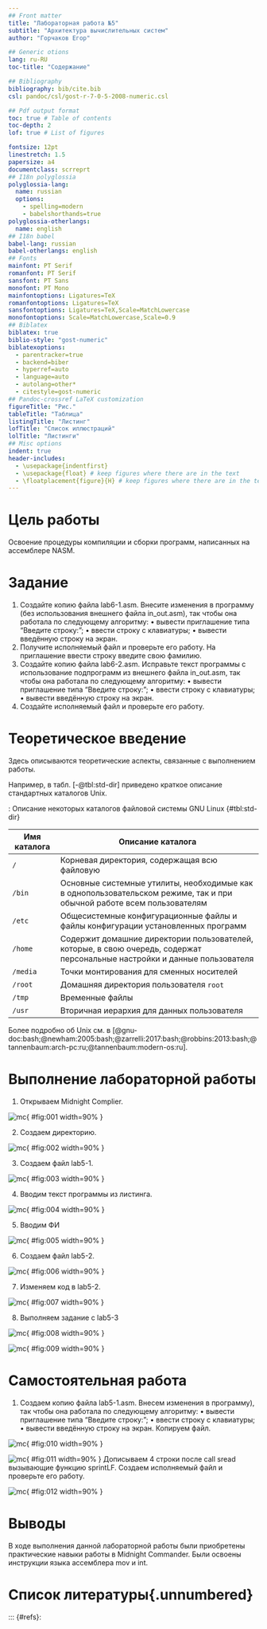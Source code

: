 ```yaml
---
## Front matter
title: "Лабораторная работа №5"
subtitle: "Архитектура вычислительных систем"
author: "Горчаков Егор"

## Generic otions
lang: ru-RU
toc-title: "Содержание"

## Bibliography
bibliography: bib/cite.bib
csl: pandoc/csl/gost-r-7-0-5-2008-numeric.csl

## Pdf output format
toc: true # Table of contents
toc-depth: 2
lof: true # List of figures

fontsize: 12pt
linestretch: 1.5
papersize: a4
documentclass: scrreprt
## I18n polyglossia
polyglossia-lang:
  name: russian
  options:
	- spelling=modern
	- babelshorthands=true
polyglossia-otherlangs:
  name: english
## I18n babel
babel-lang: russian
babel-otherlangs: english
## Fonts
mainfont: PT Serif
romanfont: PT Serif
sansfont: PT Sans
monofont: PT Mono
mainfontoptions: Ligatures=TeX
romanfontoptions: Ligatures=TeX
sansfontoptions: Ligatures=TeX,Scale=MatchLowercase
monofontoptions: Scale=MatchLowercase,Scale=0.9
## Biblatex
biblatex: true
biblio-style: "gost-numeric"
biblatexoptions:
  - parentracker=true
  - backend=biber
  - hyperref=auto
  - language=auto
  - autolang=other*
  - citestyle=gost-numeric
## Pandoc-crossref LaTeX customization
figureTitle: "Рис."
tableTitle: "Таблица"
listingTitle: "Листинг"
lofTitle: "Список иллюстраций"
lolTitle: "Листинги"
## Misc options
indent: true
header-includes:
  - \usepackage{indentfirst}
  - \usepackage{float} # keep figures where there are in the text
  - \floatplacement{figure}{H} # keep figures where there are in the text
---
```


# Цель работы

Освоение процедуры компиляции и сборки программ, написанных на ассемблере NASM.

# Задание

1. Создайте копию файла lab6-1.asm. Внесите изменения в программу (без использования внешнего файла in_out.asm), так чтобы она работала по следующему алгоритму: 
• вывести приглашение типа “Введите строку:”; 
• ввести строку с клавиатуры; 
• вывести введённую строку на экран.
2. Получите исполняемый файл и проверьте его работу. На приглашение ввести строку введите свою фамилию. 
3. Создайте копию файла lab6-2.asm. Исправьте текст программы с использование подпрограмм из внешнего файла in_out.asm, так чтобы она работала по следующему алгоритму: 
• вывести приглашение типа “Введите строку:”; 
• ввести строку с клавиатуры; 
• вывести введённую строку на экран. 
4. Создайте исполняемый файл и проверьте его работу.

# Теоретическое введение

Здесь описываются теоретические аспекты, связанные с выполнением работы.

Например, в табл. [-@tbl:std-dir] приведено краткое описание стандартных каталогов Unix.

: Описание некоторых каталогов файловой системы GNU Linux {#tbl:std-dir}

| Имя каталога | Описание каталога                                                                                                          |
|--------------|----------------------------------------------------------------------------------------------------------------------------|
| `/`          | Корневая директория, содержащая всю файловую                                                                               |
| `/bin `      | Основные системные утилиты, необходимые как в однопользовательском режиме, так и при обычной работе всем пользователям     |
| `/etc`       | Общесистемные конфигурационные файлы и файлы конфигурации установленных программ                                           |
| `/home`      | Содержит домашние директории пользователей, которые, в свою очередь, содержат персональные настройки и данные пользователя |
| `/media`     | Точки монтирования для сменных носителей                                                                                   |
| `/root`      | Домашняя директория пользователя  `root`                                                                                   |
| `/tmp`       | Временные файлы                                                                                                            |
| `/usr`       | Вторичная иерархия для данных пользователя                                                                                 |

Более подробно об Unix см. в [@gnu-doc:bash;@newham:2005:bash;@zarrelli:2017:bash;@robbins:2013:bash;@tannenbaum:arch-pc:ru;@tannenbaum:modern-os:ru].

# Выполнение лабораторной работы

1. Открываем Midnight Complier.

![mc](image/51.png){ #fig:001 width=90% }


2. Создаем директорию.

![mc](image/52.png){ #fig:002 width=90% }


3. Создаем файл lab5-1.

![mc](image/53.png){ #fig:003 width=90% }

4. Вводим текст программы из листинга.

![mc](image/54.png){ #fig:004 width=90% }

5. Вводим ФИ

![mc](image/55.png){ #fig:005 width=90% }

6. Создаем файл lab5-2.

![mc](image/56.png){ #fig:006 width=90% }

7. Изменяем код в lab5-2.

![mc](image/57.png){ #fig:007 width=90% }

8. Выполняем задание с lab5-3

![mc](image/58.png){ #fig:008 width=90% }

![mc](image/59.png){ #fig:009 width=90% }
 


# Самостоятельная работа

1. Создаем копию файла lab5-1.asm. Внесем изменения в программу), так чтобы она работала по следующему алгоритму:
• вывести приглашение типа “Введите строку:”; 
• ввести строку с клавиатуры; 
• вывести введённую строку на экран. 
Копируем файл. 

![mc](image/510.png){ #fig:010 width=90% }

![mc](image/511.png){ #fig:011 width=90% }
Дописываем 4 строки после call sread вызывающие функцию sprintLF.
Создаем исполняемый файл и проверьте его работу.

![mc](image/512.png){ #fig:012 width=90% }




# Выводы

В ходе выполнения данной лабораторной работы были приобретены практические навыки работы в Midnight Commander. Были освоены инструкции языка ассемблера mov и int.

# Список литературы{.unnumbered}

::: {#refs}:
